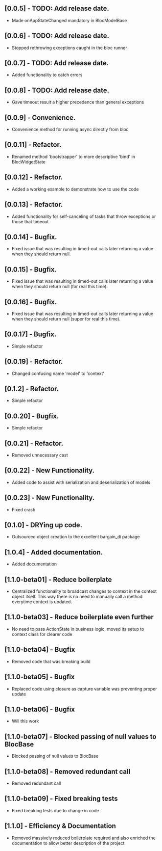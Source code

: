 
## [0.0.5] - TODO: Add release date.
* Made onAppStateChanged mandatory in BlocModelBase

## [0.0.6] - TODO: Add release date.
* Stopped rethrowing exceptions caught in the bloc runner

## [0.0.7] - TODO: Add release date.
* Added functionality to catch errors

## [0.0.8] - TODO: Add release date.
* Gave timeout result a higher precedence than general exceptions

## [0.0.9] - Convenience.
* Convenience method for running async directly from  bloc

## [0.0.11] - Refactor.
* Renamed method 'bootstrapper' to more descriptive 'bind' in BlocWidgetState

## [0.0.12] - Refactor.
* Added a working example to demonstrate how to use the code

## [0.0.13] - Refactor.
* Added functionality for self-canceling of tasks that throw exceptions or those that timeout

## [0.0.14] - Bugfix.
* Fixed issue that was resulting in timed-out calls later returning a value when they should return null.

## [0.0.15] - Bugfix.
* Fixed issue that was resulting in timed-out calls later returning a value when they should return null (for real this time).

## [0.0.16] - Bugfix.
* Fixed issue that was resulting in timed-out calls later returning a value when they should return null (super for real this time).

## [0.0.17] - Bugfix.
* Simple refactor

## [0.0.19] - Refactor.
* Changed confusing name 'model' to 'context'

## [0.1.2] - Refactor.
* Simple refactor

## [0.0.20] - Bugfix.
* Simple refactor

## [0.0.21] - Refactor.
* Removed unnecessary cast

## [0.0.22] - New Functionality.
* Added code to assist with serialization and deserialization of models

## [0.0.23] - New Functionality.
* Fixed crash

## [0.1.0] - DRYing up code.
* Outsourced object creation to the excellent bargain_di package

## [1.0.4] - Added documentation.
* Added documentation

## [1.1.0-beta01] - Reduce boilerplate
* Centralized functionality to broadcast changes to context in the context object itself.
This way there is no need to manually call a method everytime context is updated.

## [1.1.0-beta03] - Reduce boilerplate even further
* No need to pass ActionState in business logic, moved its setup to context class for clearer code

## [1.1.0-beta04] - Bugfix
* Removed code that was breaking build

## [1.1.0-beta05] - Bugfix
* Replaced code using closure as capture variable was preventing proper update

## [1.1.0-beta06] - Bugfix
* Will this work

## [1.1.0-beta07] - Blocked passing of null values to BlocBase
* Blocked passing of null values to BlocBase

## [1.1.0-beta08] - Removed redundant call
* Removed redundant call

## [1.1.0-beta09] - Fixed breaking tests
* Fixed breaking tests due to change in code

## [1.1.0] - Efficiency & Documentation
* Removed massively reduced boilerplate required and also enriched the documentation to allow better description of the project.